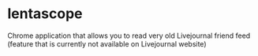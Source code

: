 lentascope
==========

Chrome application that allows you to read very old Livejournal friend feed (feature that is currently not available on Livejournal website)
